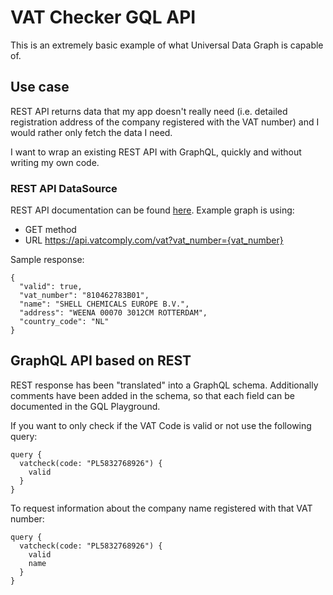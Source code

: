 # VAT Checker GQL API

This is an extremely basic example of what Universal Data Graph is capable of.

## Use case

REST API returns data that my app doesn't really need (i.e. detailed registration address of the company registered with the VAT number) and I would rather only fetch the data I need.

I want to wrap an existing REST API with GraphQL, quickly and without writing my own code.

### REST API DataSource

REST API documentation can be found [here](https://www.vatcomply.com/documentation).
Example graph is using:
* GET method
* URL https://api.vatcomply.com/vat?vat_number={vat_number}

Sample response:
```
{
  "valid": true,
  "vat_number": "810462783B01",
  "name": "SHELL CHEMICALS EUROPE B.V.",
  "address": "WEENA 00070 3012CM ROTTERDAM",
  "country_code": "NL"
}
```

## GraphQL API based on REST

REST response has been "translated" into a GraphQL schema. Additionally comments have been added in the schema, so that each field can be documented in the GQL Playground.

If you want to only check if the VAT Code is valid or not use the following query:

```
query {
  vatcheck(code: "PL5832768926") {
    valid
  }
}
```

To request information about the company name registered with that VAT number:

```
query {
  vatcheck(code: "PL5832768926") {
    valid
    name
  }
}
```

